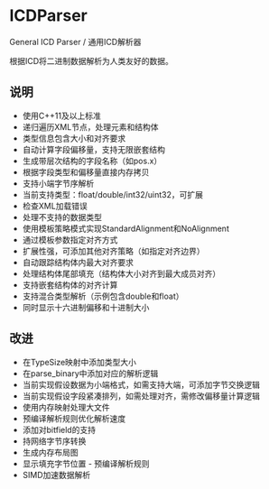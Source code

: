 # ICDParser
General ICD Parser / 通用ICD解析器

根据ICD将二进制数据解析为人类友好的数据。

## 说明

- 使用C++11及以上标准
- 递归遍历XML节点，处理元素和结构体
- 类型信息包含大小和对齐要求
- 自动计算字段偏移量，支持无限嵌套结构
- 生成带层次结构的字段名称（如pos.x）
- 根据字段类型和偏移量直接内存拷贝
- 支持小端字节序解析
- 当前支持类型：float/double/int32/uint32，可扩展
- 检查XML加载错误
- 处理不支持的数据类型
- 使用模板策略模式实现StandardAlignment和NoAlignment
- 通过模板参数指定对齐方式
- 扩展性强，可添加其他对齐策略（如指定对齐边界）
- 自动跟踪结构体内最大对齐要求
- 处理结构体尾部填充（结构体大小对齐到最大成员对齐）
- 支持嵌套结构体的对齐计算
- 支持混合类型解析（示例包含double和float）
- 同时显示十六进制偏移和十进制大小

## 改进

- 在TypeSize映射中添加类型大小
- 在parse_binary中添加对应的解析逻辑
- 当前实现假设数据为小端格式，如需支持大端，可添加字节交换逻辑
- 当前实现假设字段紧凑排列，如需处理对齐，需修改偏移量计算逻辑
- 使用内存映射处理大文件
- 预编译解析规则优化解析速度
- 添加对bitfield的支持
- 持网络字节序转换
- 生成内存布局图
- 显示填充字节位置
​- 预编译解析规则
- SIMD加速数据解析